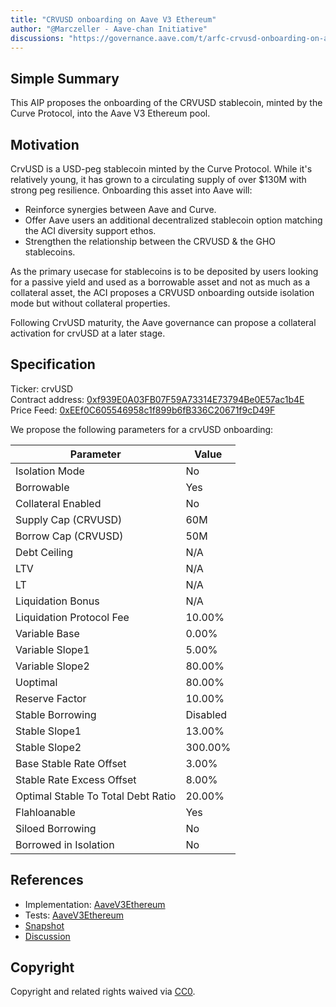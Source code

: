 ```yaml
---
title: "CRVUSD onboarding on Aave V3 Ethereum"
author: "@Marczeller - Aave-chan Initiative"
discussions: "https://governance.aave.com/t/arfc-crvusd-onboarding-on-aave-v3-ethereum-pool/15161"
---
```


## Simple Summary

This AIP proposes the onboarding of the CRVUSD stablecoin, minted by the Curve Protocol, into the Aave V3 Ethereum pool.

## Motivation

CrvUSD is a USD-peg stablecoin minted by the Curve Protocol. While it's relatively young, it has grown to a circulating supply of over $130M with strong peg resilience. Onboarding this asset into Aave will:

- Reinforce synergies between Aave and Curve.
- Offer Aave users an additional decentralized stablecoin option matching the ACI diversity support ethos.
- Strengthen the relationship between the CRVUSD & the GHO stablecoins.

As the primary usecase for stablecoins is to be deposited by users looking for a passive yield and used as a borrowable asset and not as much as a collateral asset, the ACI proposes a CRVUSD onboarding outside isolation mode but without collateral properties.

Following CrvUSD maturity, the Aave governance can propose a collateral activation for crvUSD at a later stage. 

## Specification

Ticker: crvUSD  
Contract address: [0xf939E0A03FB07F59A73314E73794Be0E57ac1b4E](https://etherscan.io/token/0xf939E0A03FB07F59A73314E73794Be0E57ac1b4E)  
Price Feed: [0xEEf0C605546958c1f899b6fB336C20671f9cD49F](https://etherscan.io/address/0xEEf0C605546958c1f899b6fB336C20671f9cD49F)

We propose the following parameters for a crvUSD onboarding:

| Parameter | Value |
| --- | --- |
| Isolation Mode | No |
| Borrowable | Yes |
| Collateral Enabled | No |
| Supply Cap (CRVUSD) | 60M |
| Borrow Cap (CRVUSD) | 50M |
| Debt Ceiling | N/A |
| LTV | N/A |
| LT | N/A |
| Liquidation Bonus | N/A |
| Liquidation Protocol Fee | 10.00% |
| Variable Base | 0.00% |
| Variable Slope1 | 5.00% |
| Variable Slope2 | 80.00% |
| Uoptimal | 80.00% |
| Reserve Factor | 10.00% |
| Stable Borrowing | Disabled |
| Stable Slope1 | 13.00% |
| Stable Slope2 | 300.00% |
| Base Stable Rate Offset | 3.00% |
| Stable Rate Excess Offset | 8.00% |
| Optimal Stable To Total Debt Ratio | 20.00% |
| Flahloanable | Yes |
| Siloed Borrowing | No |
| Borrowed in Isolation | No |


## References

- Implementation: [AaveV3Ethereum](https://github.com/bgd-labs/aave-proposals-v3/blob/main/src/20231116_AaveV3Ethereum_CRVUSDOnboardingOnAaveV3Ethereum/AaveV3Ethereum_CRVUSDOnboardingOnAaveV3Ethereum_20231116.sol)
- Tests: [AaveV3Ethereum](https://github.com/bgd-labs/aave-proposals-v3/blob/main/src/20231116_AaveV3Ethereum_CRVUSDOnboardingOnAaveV3Ethereum/AaveV3Ethereum_CRVUSDOnboardingOnAaveV3Ethereum_20231116.t.sol)
- [Snapshot](https://snapshot.org/#/aave.eth/proposal/0xbc10b43fccd3954f02c9df774ba6f8335268727b999660738ae37a1b9d5b969e)
- [Discussion](https://governance.aave.com/t/arfc-crvusd-onboarding-on-aave-v3-ethereum-pool/15161)

## Copyright

Copyright and related rights waived via [CC0](https://creativecommons.org/publicdomain/zero/1.0/).

